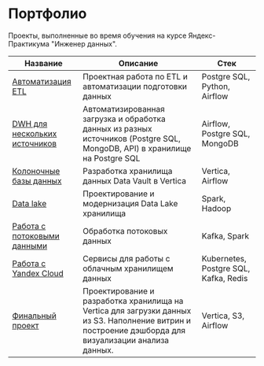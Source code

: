 # Портфолио

Проекты, выполненные во время обучения на курсе Яндекс-Практикума "Инженер данных".

Название | Описание | Стек |
|---|---|---|
[Автоматизация ETL](/de_project_3/)|Проектная работа по ETL и автоматизации подготовки данных|Postgre SQL, Python, Airflow
[DWH для нескольких источников](/de_project_5/)|Автоматизированная загрузка и обработка данных из разных источников (Postgre SQL, MongoDB, API) в хранилище на Postgre SQL|Airflow, Postgre SQL, MongoDB
[Колоночные базы данных](/de_project_6/)|Разработка хранилища данных Data Vault в Vertica|Vertica, Airflow
[Data lake](/de_project_7/)|Проектирование и модернизация Data Lake хранилища|Spark, Hadoop
[Работа с потоковыми данными](/de_project_8/)|Обработка потоковых данных|Kafka, Spark
[Работа с Yandex Cloud](/de_project_9/)|Сервисы для работы с облачным хранилищем данных|Kubernetes, Postgre SQL, Kafka, Redis
[Финальный проект](/de_project_final/)|Проектирование и разработка хранилища на Vertica для загрузки данных из S3. Наполнение витрин и построение дэшборда для визуализации анализа данных.|Vertica, S3, Airflow 